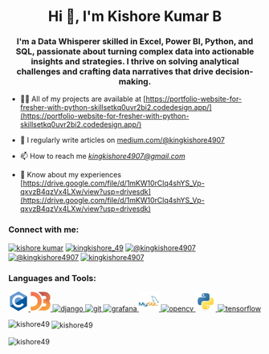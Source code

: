 <h1 align="center">Hi 💜, I'm Kishore Kumar B</h1>
<h3 align="center">I'm a Data Whisperer skilled in Excel, Power BI, Python, and SQL, passionate about turning complex data into actionable insights and strategies. I thrive on solving analytical challenges and crafting data narratives that drive decision-making.</h3>

- 👨‍💻 All of my projects are available at [https://portfolio-website-for-fresher-with-python-skillsetkq0uvr2bi2.codedesign.app/](https://portfolio-website-for-fresher-with-python-skillsetkq0uvr2bi2.codedesign.app/)

- 📝 I regularly write articles on [medium.com/@kingkishore4907](medium.com/@kingkishore4907)

- 📫 How to reach me *kingkishore4907@gmail.com*

- 📄 Know about my experiences [https://drive.google.com/file/d/1mKW10rClq4shYS_Vp-qxvzB4qzVx4LXw/view?usp=drivesdk](https://drive.google.com/file/d/1mKW10rClq4shYS_Vp-qxvzB4qzVx4LXw/view?usp=drivesdk)

<h3 align="left">Connect with me:</h3>
<p align="left">
<a href="https://www.linkedin.com/in/kishore-kumar-61708a208/" target="blank"><img align="center" src="https://raw.githubusercontent.com/rahuldkjain/github-profile-readme-generator/master/src/images/icons/Social/linked-in-alt.svg" alt="kishore kumar" height="30" width="40" /></a>
<a href="https://instagram.com/kingkishore_49" target="blank"><img align="center" src="https://raw.githubusercontent.com/rahuldkjain/github-profile-readme-generator/master/src/images/icons/Social/instagram.svg" alt="kingkishore_49" height="30" width="40" /></a>
<a href="https://medium.com/@kingkishore4907" target="blank"><img align="center" src="https://raw.githubusercontent.com/rahuldkjain/github-profile-readme-generator/master/src/images/icons/Social/medium.svg" alt="@kingkishore4907" height="30" width="40" /></a>
<a href="https://linktr.ee/kishore49" target="blank"><img align="center" src="https://raw.githubusercontent.com/rahuldkjain/github-profile-readme-generator/master/src/images/icons/Social/linktree.svg" alt="@kingkishore4907" height="30" width="40" /></a>
<a href="https://www.hackerrank.com/kingkishore4907" target="blank"><img align="center" src="https://raw.githubusercontent.com/rahuldkjain/github-profile-readme-generator/master/src/images/icons/Social/hackerrank.svg" alt="kingkishore4907" height="30" width="40" /></a>
</p>

<h3 align="left">Languages and Tools:</h3>
<p align="left"> <a href="https://www.cprogramming.com/" target="_blank" rel="noreferrer"> <img src="https://raw.githubusercontent.com/devicons/devicon/master/icons/c/c-original.svg" alt="c" width="40" height="40"/> </a> <a href="https://d3js.org/" target="_blank" rel="noreferrer"> <img src="https://raw.githubusercontent.com/devicons/devicon/master/icons/d3js/d3js-original.svg" alt="d3js" width="40" height="40"/> </a> <a href="https://www.djangoproject.com/" target="_blank" rel="noreferrer"> <img src="https://cdn.worldvectorlogo.com/logos/django.svg" alt="django" width="40" height="40"/> </a> <a href="https://git-scm.com/" target="_blank" rel="noreferrer"> <img src="https://www.vectorlogo.zone/logos/git-scm/git-scm-icon.svg" alt="git" width="40" height="40"/> </a> <a href="https://grafana.com" target="_blank" rel="noreferrer"> <img src="https://www.vectorlogo.zone/logos/grafana/grafana-icon.svg" alt="grafana" width="40" height="40"/> </a> <a href="https://www.mysql.com/" target="_blank" rel="noreferrer"> <img src="https://raw.githubusercontent.com/devicons/devicon/master/icons/mysql/mysql-original-wordmark.svg" alt="mysql" width="40" height="40"/> </a> <a href="https://opencv.org/" target="_blank" rel="noreferrer"> <img src="https://www.vectorlogo.zone/logos/opencv/opencv-icon.svg" alt="opencv" width="40" height="40"/> </a> <a href="https://www.python.org" target="_blank" rel="noreferrer"> <img src="https://raw.githubusercontent.com/devicons/devicon/master/icons/python/python-original.svg" alt="python" width="40" height="40"/> </a> <a href="https://www.tensorflow.org" target="_blank" rel="noreferrer"> <img src="https://www.vectorlogo.zone/logos/tensorflow/tensorflow-icon.svg" alt="tensorflow" width="40" height="40"/> </a> </p>

<p><img align="left" src="https://github-readme-stats.vercel.app/api/top-langs?username=kishore49&show_icons=true&locale=en&layout=compact" alt="kishore49" /></p>

<p>&nbsp;<img align="center" src="https://github-readme-stats.vercel.app/api?username=kishore49&show_icons=true&locale=en" alt="kishore49" /></p>

<p><img align="center" src="https://github-readme-streak-stats.herokuapp.com/?user=kishore49&" alt="kishore49" /></p>
